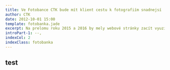 ```yaml
---
title: Ve Fotobance CTK bude mít klient cestu k fotografiím snadnejsí
author: CTK
date: 2012-10-01 15:00
template: fotobanka.jade
excerpt: Na prelomu roku 2015 a 2016 by mely webové stránky zacít vyuzívat technologii Visual Search spolecnosti Pixolution. Ta umozní nalézt fotografie nikoli jen na základe metadat jako doposud, ale rovnez na základe vizuální podobnosti snímků. »
introPart-1: --,
indexCol: 2
indexClass: fotobanka
---
```


## test